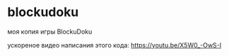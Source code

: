 # blockudoku
моя копия игры BlockuDoku

ускореное видео написания этого кода: https://youtu.be/X5W0_-OwS-I
